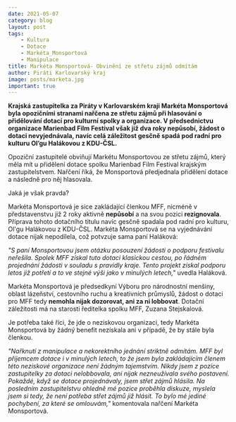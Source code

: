 ```yaml
---
date: 2021-05-07
category: blog
layout: post
tags:
    - Kultura
    - Dotace
    - Markéta_Monsportová
    - Manipulace
title: Markéta Monsportová- Obvinění ze střetu zájmů odmítám
author: Piráti Karlovarský kraj
image: posts/marketa.jpg
important: true
---
```



**Krajská zastupitelka za Piráty v Karlovarském kraji Markéta Monsportová byla opozičními stranami nařčena ze střetu zájmů při hlasování o přidělování dotací pro kulturní spolky a organizace. V předsednictvu organizace Marienbad Film Festival však již dva roky nepůsobí, žádost o dotaci nevyjednávala, navíc celá záležitost gesčně spadá pod radní pro kulturu Ol’gu Halákovou z KDU-ČSL.**

  

Opoziční zastupitelé obviňují Markétu Monsportovou ze střetu zájmů, který měla mít u přidělení dotace spolku Marienbad Film Festival krajským zastupitelstvem. Nařčení říká, že Monsportová předjednala přidělení dotace a následně pro něj hlasovala.

Jaká je však pravda?

  

Markéta Monsportová je sice zakládající členkou MFF, nicméně v představenstvu již 2 roky aktivně **nepůsobí** a na svou pozici **rezignovala**. Příprava tohoto dotačního titulu navíc gesčně spadala pod radní pro kulturu, Ol'gu Halákovou z KDU-ČSL. Markéta Monsportová se na vyjednávání dotace nijak nepodílela, což potvzuje sama paní Haláková:

  

*"S paní Monsportovou jsem otázku posouzení žádosti o podporu festivalu neřešila. Spolek MFF získal tuto dotaci klasickou cestou, po řádném projednání žádosti v souladu s pravidly kraje. Tento projekt získal podporu letos již potřetí a to ve stejné výši jako v minulých letech,"* uvedla Haláková.

  

Markéta Monsportová je předsedkyní Výboru pro národnostní menšiny, oblast lázeňství, cestovního ruchu a kreativních průmyslů, žádost o dotaci pro MFF tedy **nemohla nijak dozorovat, ani za ni lobbovat**. Dotační záležitosti má na starosti ředitelka spolku MFF, Zuzana Stejskalová.

  

Je potřeba také říci, že jde o neziskovou organizaci, tedy Markéta Monsportová by žádný benefit nezískala ani v případě, že by stále byla členkou.

  

*"Nařknutí z manipulace a nekorektního jednání striktně odmítám. MFF byl příjemcem dotace i v minulých letech, to že jsem byla zakládajícím členem této neziskové organizace není žádným tajemstvím.
Nikdy jsem z pozice zastupitelky za dotaci nelobbovala, ani nijak nezneužívala svého postavení. Pokaždé, když se dotace projednávaly, jsem střet zájmů hlásila. Na posledním zastupitelstvu ohledně mé pozice proběhla diskuze, myslela jsem si tedy, že není potřeba střet zájmů již hlásit. To bylo mé jediné pochybení, za které se omlouvám,"* komentovala nařčení Markéta Monsportová.
